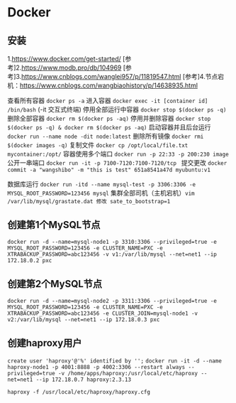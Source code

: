 # Docker

## 安装
1.https://www.docker.com/get-started/
[参考]2.https://www.modb.pro/db/104969
[参考]3.https://www.cnblogs.com/wanglei957/p/11819547.html
[参考]4.节点宕机：https://www.cnblogs.com/wangbiaohistory/p/14638935.html

查看所有容器           `docker ps -a`
进入容器              `docker exec -it [container id] /bin/bash` (-it 交互式终端)
停用全部运行中容器      `docker stop $(docker ps -q)`
删除全部容器           `docker rm $(docker ps -aq)`
停用并删除容器         `docker stop $(docker ps -q) & docker rm $(docker ps -aq)`
启动容器并且后台运行    `docker run --name node -dit node:latest`
删除所有镜像           `docker rmi $(docker images -q)`
复制文件              `docker cp /opt/local/file.txt mycontainer:/opt/`
容器使用多个端口       `docker run -p 22:33 -p 200:230 image`
公开一串端口          `docker run -it -p 7100-7120:7100-7120/tcp `
提交更改              `docker commit -a "wangshibo" -m "this is test" 651a8541a47d myubuntu:v1`


数据库运行            `docker run -itd --name mysql-test -p 3306:3306 -e MYSQL_ROOT_PASSWORD=123456 mysql`
集群全部司机（主机宕机）`vim /var/lib/mysql/grastate.dat 修改 sate_to_bootstrap=1`
## 创建第1个MySQL节点
`docker run -d --name=mysql-node1 -p 3310:3306 --privileged=true -e MYSQL_ROOT_PASSWORD=123456 -e CLUSTER_NAME=PXC -e XTRABACKUP_PASSWORD=abc123456 -v v1:/var/lib/mysql --net=net1 --ip 172.18.0.2 pxc`

## 创建第2个MySQL节点
`docker run -d --name=mysql-node2 -p 3311:3306 --privileged=true -e MYSQL_ROOT_PASSWORD=123456 -e CLUSTER_NAME=PXC -e XTRABACKUP_PASSWORD=abc123456 -e CLUSTER_JOIN=mysql-node1 -v v2:/var/lib/mysql --net=net1 --ip 172.18.0.3 pxc`
## 创建haproxy用户
`create user 'haproxy'@'%' identified by '';`
`docker run -it -d --name haproxy-node1 -p 4001:8888 -p 4002:3306 --restart always --privileged=true -v /home/apps/haproxy:/usr/local/etc/haproxy --net=net1 --ip 172.18.0.7 haproxy:2.3.13`

`haproxy -f /usr/local/etc/haproxy/haproxy.cfg`
